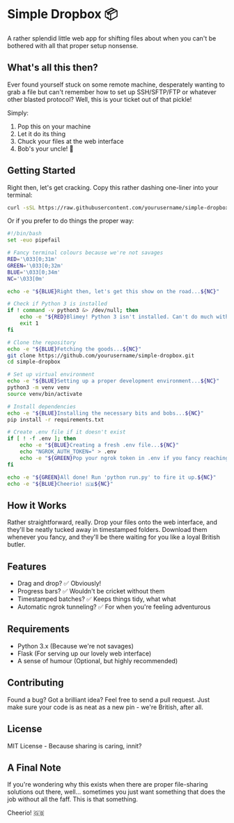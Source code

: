 # Simple Dropbox 📦

A rather splendid little web app for shifting files about when you can't be bothered with all that proper setup nonsense.

## What's all this then?

Ever found yourself stuck on some remote machine, desperately wanting to grab a file but can't remember how to set up SSH/SFTP/FTP or whatever other blasted protocol? Well, this is your ticket out of that pickle!

Simply:
1. Pop this on your machine
2. Let it do its thing
3. Chuck your files at the web interface
4. Bob's your uncle! 🎉

## Getting Started

Right then, let's get cracking. Copy this rather dashing one-liner into your terminal:

```bash
curl -sSL https://raw.githubusercontent.com/yourusername/simple-dropbox/main/setup.sh | bash -s -- || { echo "Well that's gone pear-shaped!"; exit 1; }
```

Or if you prefer to do things the proper way:

```bash
#!/bin/bash
set -euo pipefail

# Fancy terminal colours because we're not savages
RED='\033[0;31m'
GREEN='\033[0;32m'
BLUE='\033[0;34m'
NC='\033[0m'

echo -e "${BLUE}Right then, let's get this show on the road...${NC}"

# Check if Python 3 is installed
if ! command -v python3 &> /dev/null; then
    echo -e "${RED}Blimey! Python 3 isn't installed. Can't do much without that, mate.${NC}"
    exit 1
fi

# Clone the repository
echo -e "${BLUE}Fetching the goods...${NC}"
git clone https://github.com/yourusername/simple-dropbox.git
cd simple-dropbox

# Set up virtual environment
echo -e "${BLUE}Setting up a proper development environment...${NC}"
python3 -m venv venv
source venv/bin/activate

# Install dependencies
echo -e "${BLUE}Installing the necessary bits and bobs...${NC}"
pip install -r requirements.txt

# Create .env file if it doesn't exist
if [ ! -f .env ]; then
    echo -e "${BLUE}Creating a fresh .env file...${NC}"
    echo "NGROK_AUTH_TOKEN=" > .env
    echo -e "${GREEN}Pop your ngrok token in .env if you fancy reaching this from the outside world${NC}"
fi

echo -e "${GREEN}All done! Run 'python run.py' to fire it up.${NC}"
echo -e "${BLUE}Cheerio! 🇬🇧${NC}"
```

## How it Works

Rather straightforward, really. Drop your files onto the web interface, and they'll be neatly tucked away in timestamped folders. Download them whenever you fancy, and they'll be there waiting for you like a loyal British butler.

## Features

- Drag and drop? ✅ Obviously!
- Progress bars? ✅ Wouldn't be cricket without them
- Timestamped batches? ✅ Keeps things tidy, what what
- Automatic ngrok tunneling? ✅ For when you're feeling adventurous

## Requirements

- Python 3.x (Because we're not savages)
- Flask (For serving up our lovely web interface)
- A sense of humour (Optional, but highly recommended)

## Contributing

Found a bug? Got a brilliant idea? Feel free to send a pull request. Just make sure your code is as neat as a new pin - we're British, after all.

## License

MIT License - Because sharing is caring, innit?

## A Final Note

If you're wondering why this exists when there are proper file-sharing solutions out there, well... sometimes you just want something that does the job without all the faff. This is that something.

Cheerio! 🇬🇧
